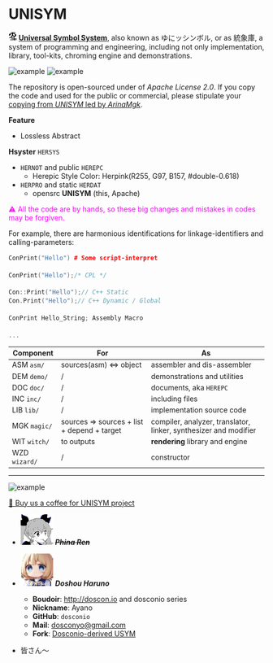 # UNISYM

![icon](./.picture/unisym.20240306.png) **[Universal Symbol System](http://unisym.org)**, also known as ゆにッシンボル, or as 統象庫, a system of programming and engineering, including not only implementation, library, tool-kits, chroming engine and demonstrations.

![example](https://img.shields.io/badge/release-U2024SUMMER-aliceblue.svg) ![example](https://img.shields.io/badge/supervisor-dosconio-violet.svg)


The repository is open-sourced under of *Apache License 2.0*. If you copy the code and used for the public or commercial, please stipulate your <u>copying from *UNISYM* led by *ArinaMgk*</u>. 

**Feature**

- Lossless Abstract 

**Hsyster** `HERSYS`

- `HERNOT` and public `HEREPC`
    - Herepic Style Color: Herpink(R255, G97, B157, #double-0.618) 
- `HERPRO` and static `HERDAT`
    - opensrc **UNISYM** (this, Apache)

<font color="magenta">⚠︎ All the code are by hands, so these big changes and mistakes in codes may be forgiven.</font>

For example, there are harmonious identifications for linkage-identifiers and calling-parameters:

```C++
ConPrint("Hello") # Some script-interpret

ConPrint("Hello");/* CPL */

Con::Print("Hello");// C++ Static 
Con.Print("Hello");// C++ Dynamic / Global

ConPrint Hello_String; Assembly Macro

...
```

| Component        | For                                                     | As                                                         |
| ------------------ | ------------------------------------------------------------ | ------------------ |
| ASM `asm/` | sources(asm) <=> object | assembler and dis-assembler |
| DEM `demo/` | / | demonstrations and utilities |
| DOC `doc/` | / | documents, aka `HEREPC` |
| INC `inc/` | / | including files |
| LIB `lib/` | / | implementation source code |
| MGK `magic/` | sources => sources + list + depend + target | compiler, analyzer, translator, linker, synthesizer and modifier |
| WIT `witch/` | to outputs | **rendering** library and engine |
| WZD `wizard/` | / | constructor |


---

![example](https://img.shields.io/badge/generation-2:Public-pink.svg)

<!-- Contributors -->

[🍨 Buy us a coffee for UNISYM project](https://www.buymeacoffee.com/arinamgk) 

- ![Contributor ArinaMgk (Phina)](./.picture/phina.head.bmp) <del> ***Phina Ren***</del>

- ![Contributor Doshou Haruno](./.picture/haruno.head.jpg) ***Doshou Haruno*** 

    - **Boudoir**: http://doscon.io and dosconio series
    - **Nickname**: Ayano
    - **GitHub**: `dosconio` 
    - **Mail**: dosconyo@gmail.com 
    - **Fork**: [Dosconio-derived USYM](http://github.com/dosconio/unisym) 

- 皆さん～

